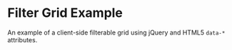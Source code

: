 Filter Grid Example
===================

An example of a client-side filterable grid using jQuery and HTML5 `data-*` attributes.
